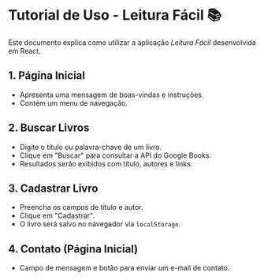 # Tutorial de Uso - Leitura Fácil 📚

Este documento explica como utilizar a aplicação *Leitura Fácil* desenvolvida em React.

## 1. Página Inicial
- Apresenta uma mensagem de boas-vindas e instruções.
- Contém um menu de navegação.

## 2. Buscar Livros
- Digite o título ou palavra-chave de um livro.
- Clique em "Buscar" para consultar a API do Google Books.
- Resultados serão exibidos com título, autores e links.

## 3. Cadastrar Livro
- Preencha os campos de título e autor.
- Clique em "Cadastrar".
- O livro será salvo no navegador via `localStorage`.

## 4. Contato (Página Inicial)
- Campo de mensagem e botão para enviar um e-mail de contato.
